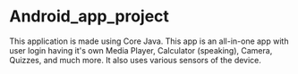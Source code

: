 # Android_app_project
This application is made using Core Java. This app is an all-in-one app with user login having it's own Media Player, Calculator (speaking), Camera, Quizzes, and much more. It also uses various sensors of the device.
